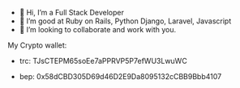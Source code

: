 - 👋 Hi, I’m a Full Stack Developer
- 🌱 I’m good at Ruby on Rails, Python Django, Laravel, Javascript
- 💞️ I’m looking to collaborate and work with you.

My Crypto wallet:

- trc:
TJsCTEPM65soEe7aPPRVP5P7efWU3LwuWC

- bep:
0x58dCBD305D69d46D2E9Da8095132cCBB9Bbb4107


<!---
smartdev58/smartdev58 is a ✨ special ✨ repository because its `README.md` (this file) appears on your GitHub profile.
You can click the Preview link to take a look at your changes.
--->

